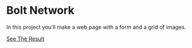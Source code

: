 # Bolt Network

In this project you'll make a web page with a form and a grid of images.

[See The Result](https://denishromenko.gitbooks.io/codeacademy_doc/content/html_css_projects/bolt_network.html)

